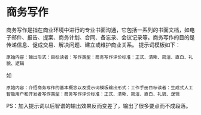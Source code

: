 # 商务写作
商务写作是指在商业环境中进行的专业书面沟通，它包括一系列的书面文档，如电子邮件、报告、提案、商务计划、合同、备忘录、会议记录等。商务写作的目的是传递信息、促成交易、解决问题、建立或维护商业关系。
提示词模板如下：
```
原始内容：输出形式：目标读者：写作类型：商务写作评价标准：正式、清晰、简洁、直白、礼貌、逻辑
```
如
```
原始内容：介绍商务写作的基本概念以及提示词模板输出形式：工作手册目标读者：生成式人工智能用户和开发者写作类型：商务写作评价标准：正式、清晰、简洁、直白、礼貌、逻辑
```
PS：加入提示词以后智谱的输出效果反而变差了，输出了很多要点而不成段落。


